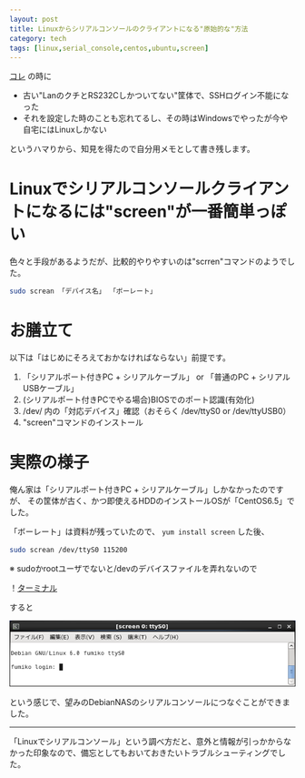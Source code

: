 ```yaml
---
layout: post
title: Linuxからシリアルコンソールのクライアントになる"原始的な"方法
category: tech
tags: [linux,serial_console,centos,ubuntu,screen]
---
```


[コレ](/tech/2016/01/13/md-raid-hdd-restore) の時に

+ 古い"LanのクチとRS232Cしかついてない"筐体で、SSHログイン不能になった
+ それを設定した時のことも忘れてるし、その時はWindowsでやったが今や自宅にはLinuxしかない

というハマりから、知見を得たので自分用メモとして書き残します。

# Linuxでシリアルコンソールクライアントになるには"screen"が一番簡単っぽい

色々と手段があるようだが、比較的やりやすいのは"scrren"コマンドのようでした。

```bash
sudo screan 「デバイス名」 「ボーレート」
```

# お膳立て

以下は「はじめにそろえておかなければならない」前提です。

1. 「シリアルポート付きPC + シリアルケーブル」 or 「普通のPC + シリアルUSBケーブル」
0. (シリアルポート付きPCでやる場合)BIOSでのポート認識(有効化)
0. /dev/ 内の「対応デバイス」確認（おそらく /dev/ttyS0 or /dev/ttyUSB0）
0. "screen"コマンドのインストール

# 実際の様子

俺ん家は「シリアルポート付きPC + シリアルケーブル」しかなかったのですが、
その筐体が古く、かつ即使えるHDDのインストールOSが「CentOS6.5」でした。

「ボーレート」は資料が残っていたので、 `yum install screen` した後、

```bash
sudo screan /dev/ttyS0 115200
```
※ sudoかrootユーザでないと/devのデバイスファイルを弄れないので

！[ターミナル](/iages/2016-01-14-screan.png)

すると

![接続後](/images/2016-01-14-ttyS0-connected.png)

という感じで、望みのDebianNASのシリアルコンソールにつなぐことができました。

---

「Linuxでシリアルコンソール」という調べ方だと、意外と情報が引っかからなかった印象なので、備忘としてもおいておきたいトラブルシューティングでした。
